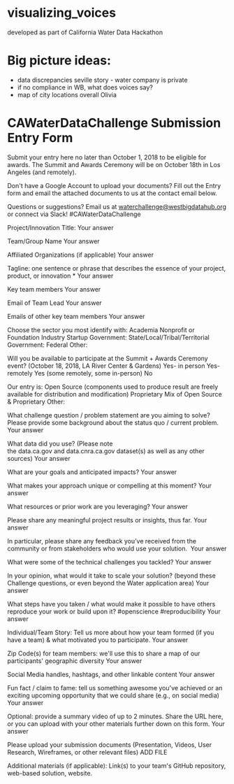 # visualizing_voices
developed as part of California Water Data Hackathon


# Big picture ideas:	
	
* data discrepancies	seville story - water company is private
* if no compliance in WB, what does voices say?	
* map of city locations overall	Olivia

# CAWaterDataChallenge Submission Entry Form

Submit your entry here no later than October 1, 2018 to be eligible for awards. The Summit and Awards Ceremony will be on October 18th in Los Angeles (and remotely).

Don't have a Google Account to upload your documents? Fill out the Entry form and email the attached documents to us at the contact email below.

Questions or suggestions? Email us at waterchallenge@westbigdatahub.org or connect via Slack! #CAWaterDataChallenge

Project/Innovation Title:
Your answer

Team/Group Name
Your answer

Affiliated Organizations (if applicable)
Your answer

Tagline: one sentence or phrase that describes the essence of your project, product, or innovation *
Your answer

Key team members
Your answer

Email of Team Lead
Your answer

Emails of other key team members
Your answer

Choose the sector you most identify with:
Academia
Nonprofit or Foundation
Industry
Startup
Government: State/Local/Tribal/Territorial
Government: Federal
Other:

Will you be available to participate at the Summit + Awards Ceremony event? (October 18, 2018, LA River Center & Gardens)
Yes- in person
Yes- remotely
Yes (some remotely, some in-person)
No

Our entry is:
Open Source (components used to produce result are freely available for distribution and modification)
Proprietary
Mix of Open Source & Proprietary
Other:

What challenge question / problem statement are you aiming to solve? Please provide some background about the status quo / current problem.
Your answer

What data did you use? (Please note the data.ca.gov and data.cnra.ca.gov dataset(s) as well as any other sources)
Your answer

What are your goals and anticipated impacts?
Your answer

What makes your approach unique or compelling at this moment?
Your answer

What resources or prior work are you leveraging?
Your answer

Please share any meaningful project results or insights, thus far.
Your answer

In particular, please share any feedback you’ve received from the community or from stakeholders who would use your solution. 
Your answer

What were some of the technical challenges you tackled?
Your answer

In your opinion, what would it take to scale your solution? (beyond these Challenge questions, or even beyond the Water application area)
Your answer

What steps have you taken / what would make it possible to have others reproduce your work or build upon it? #openscience #reproducibility
Your answer

Individual/Team Story: Tell us more about how your team formed (if you have a team) & what motivated you to participate.
Your answer

Zip Code(s) for team members: we'll use this to share a map of our participants' geographic diversity
Your answer

Social Media handles, hashtags, and other linkable content
Your answer

Fun fact / claim to fame: tell us something awesome you've achieved or an exciting upcoming opportunity that we could share (e.g., on social media)
Your answer

Optional: provide a summary video of up to 2 minutes. Share the URL here, or you can upload with your other materials further down on this form.
Your answer

Please upload your submission documents (Presentation, Videos, User Research, Wireframes, or other relevant files)
ADD FILE

Additional materials (if applicable): Link(s) to your team's GitHub repository, web-based solution, website.
